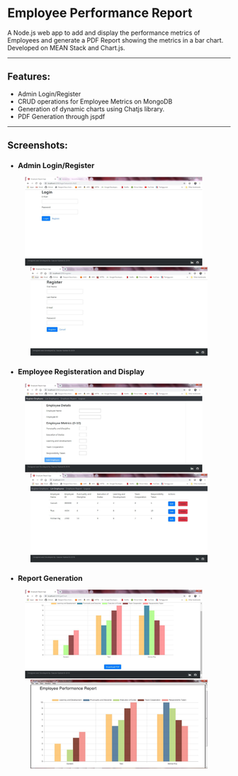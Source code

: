 # Employee Performance Report
A Node.js web app to add and display the performance metrics of Employees and generate a PDF Report showing the metrics in a bar chart. 
Developed on MEAN Stack and Chart.js.

- - - -

## Features:

- Admin Login/Register
- CRUD operations for Employee Metrics on MongoDB
- Generation of dynamic charts using Chatjs library.
- PDF Generation through jspdf

- - - -

## Screenshots: 

- ### Admin Login/Register

<p align="center">
  <img src="/sample/EPR-AdminLogin.JPG" height="200" width="400" /> &nbsp &nbsp &nbsp
  <img src="/sample/EPR-AdminRegister.JPG" height="200" width="400" /> 
</p>

- ### Employee Registeration and Display

<p align="center">
  <img src="/sample/EPR-EmpRegister.JPG" height="200" width="400" /> &nbsp &nbsp &nbsp
  <img src="/sample/EPR-EmpList.JPG" height="200" width="400" /> 
</p>

- ### Report Generation

<p align="center">
  <img src="/sample/EPR-EmpReport.JPG" height="200" width="400" /> &nbsp &nbsp &nbsp
  <img src="/sample/EPR-EmpReportPDF.JPG" height="200" width="400" /> 
</p>
